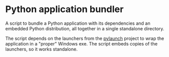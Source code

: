 Python application bundler
==========================

A script to bundle a Python application with its dependencies
and an embedded Python distribution, all together in a single
standalone directory.

The script depends on the launchers from the [pylaunch](https://github.com/pfmoore/pylaunch)
project to wrap the application in a "proper" Windows exe. The
script embeds copies of the launchers, so it works standalone.
